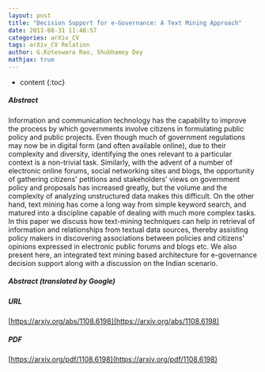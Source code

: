 ```yaml
---
layout: post
title: "Decision Support for e-Governance: A Text Mining Approach"
date: 2011-08-31 11:48:57
categories: arXiv_CV
tags: arXiv_CV Relation
author: G.Koteswara Rao, Shubhamoy Dey
mathjax: true
---
```


* content
{:toc}

##### Abstract
Information and communication technology has the capability to improve the process by which governments involve citizens in formulating public policy and public projects. Even though much of government regulations may now be in digital form (and often available online), due to their complexity and diversity, identifying the ones relevant to a particular context is a non-trivial task. Similarly, with the advent of a number of electronic online forums, social networking sites and blogs, the opportunity of gathering citizens' petitions and stakeholders' views on government policy and proposals has increased greatly, but the volume and the complexity of analyzing unstructured data makes this difficult. On the other hand, text mining has come a long way from simple keyword search, and matured into a discipline capable of dealing with much more complex tasks. In this paper we discuss how text-mining techniques can help in retrieval of information and relationships from textual data sources, thereby assisting policy makers in discovering associations between policies and citizens' opinions expressed in electronic public forums and blogs etc. We also present here, an integrated text mining based architecture for e-governance decision support along with a discussion on the Indian scenario.

##### Abstract (translated by Google)


##### URL
[https://arxiv.org/abs/1108.6198](https://arxiv.org/abs/1108.6198)

##### PDF
[https://arxiv.org/pdf/1108.6198](https://arxiv.org/pdf/1108.6198)

